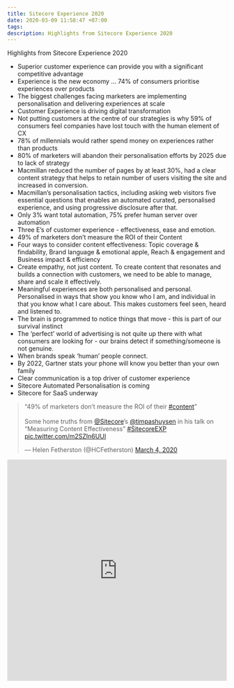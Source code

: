 ```yaml
---
title: Sitecore Experience 2020
date: 2020-03-09 11:58:47 +07:00
tags:
description: Highlights from Sitecore Experience 2020
---
```


Highlights from Sitecore Experience 2020

* Superior customer experience can provide you with a significant competitive advantage
* Experience is the new economy ... 74% of consumers prioritise experiences over products
* The biggest challenges facing marketers are implementing personalisation and delivering experiences at scale
* Customer Experience is driving digital transformation
* Not putting customers at the centre of our strategies is why 59% of consumers feel companies have lost touch with the human element of CX
* 78% of millennials would rather spend money on experiences rather than products
* 80% of marketers will abandon their personalisation efforts by 2025 due to lack of strategy
* Macmillan reduced the number of pages by at least 30%, had a clear content strategy that helps to retain number of users visiting the site and increased in conversion.
* Macmillan’s personalisation tactics, including asking web visitors five essential questions that enables an automated curated, personalised experience, and using progressive disclosure after that.
* Only 3% want total automation, 75% prefer human server over automation
* Three E’s of customer experience - effectiveness, ease and emotion.
* 49% of marketers don’t measure the ROI of their Content
* Four ways to consider content effectiveness:  Topic coverage & findability, Brand language & emotional apple, Reach & engagement and Business impact & efficiency
* Create empathy, not just content. To create content that resonates and builds a connection with customers, we need to be able to manage, share and scale it effectively.
* Meaningful experiences are both personalised and personal. Personalised in ways that show you know who I am, and individual in that you know what I care about. This makes customers feel seen, heard and listened to.
* The brain is programmed to notice things that move - this is part of our survival instinct
* The ‘perfect’ world of advertising is not quite up there with what consumers are looking for - our brains detect if something/someone is not genuine.
* When brands speak ‘human’ people connect.
* By 2022, Gartner stats your phone will know you better than your own family
* Clear communication is a top driver of customer experience
* Sitecore Automated Personalisation is coming
* Sitecore for SaaS underway

<blockquote class="twitter-tweet"><p lang="en" dir="ltr">“49% of marketers don’t measure the ROI of their <a href="https://twitter.com/hashtag/content?src=hash&amp;ref_src=twsrc%5Etfw">#content</a>” <br><br>Some home truths from <a href="https://twitter.com/Sitecore?ref_src=twsrc%5Etfw">@Sitecore</a>’s <a href="https://twitter.com/timpashuysen?ref_src=twsrc%5Etfw">@timpashuysen</a> in his talk on “Measuring Content Effectiveness” <a href="https://twitter.com/hashtag/SitecoreEXP?src=hash&amp;ref_src=twsrc%5Etfw">#SitecoreEXP</a> <a href="https://t.co/m2SZIn6UUI">pic.twitter.com/m2SZIn6UUI</a></p>&mdash; Helen Fetherston (@HCFetherston) <a href="https://twitter.com/HCFetherston/status/1235201522516008960?ref_src=twsrc%5Etfw">March 4, 2020</a></blockquote> <script async src="https://platform.twitter.com/widgets.js" charset="utf-8"></script>

<iframe src="https://www.linkedin.com/embed/feed/update/urn:li:share:6640919843996479488" height="507" width="504" frameborder="0" allowfullscreen="" title="Embedded post"></iframe>
